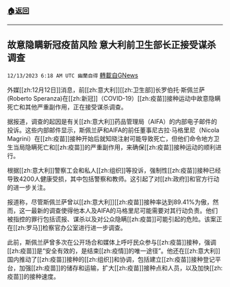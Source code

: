 ###  [:house:返回](README.md)
---


## 故意隐瞒新冠疫苗风险  意大利前卫生部长正接受谋杀调查
`12/13/2023 6:18 AM UTC 幽蘭自得` [轉載自GNews](https://gnews.org/articles/2103324)

         

外媒[[zh:12月12日]]消息，前[[zh:意大利]][[zh:卫生部]]长罗伯托·斯佩兰萨(Roberto Speranza)在[[zh:新冠]]（COVID-19）[[zh:疫苗]]接种运动中故意隐瞒死亡和其他严重副作用，正在接受谋杀调查。

据报道，调查的起因是有关[[zh:意大利]]药品管理局（AIFA）的内部电子邮件的投诉。这些内部邮件显示，斯佩兰萨和AIFA的前任董事尼古拉·马格里尼（Nicola Magrini）在[[zh:疫苗]]接种开始后就知晓注射可能导致死亡，但他们命令地方卫生当局隐瞒死亡和[[zh:疫苗]]的严重副作用，来确保[[zh:疫苗]]接种运动的顺利进行。

根据[[zh:意大利]]警察工会和私人[[zh:组织]]等投诉，强制性[[zh:疫苗]]接种已经导致4200人健康受损，其中包括警察和教师。这引起了对[[zh:政府]]和官方行动的进一步关注。

报道称，尽管斯佩兰萨曾以[[zh:意大利]][[zh:疫苗]]接种率达到89.41%为傲，然而，这一最新的调查使得他本人及AIFA的马格里尼可能需要对其行动负责。他们被指控的罪行包括谎报、谋杀以及对公众隐瞒[[zh:疫苗]]可能引起的危险。该案正在[[zh:罗马]]检察官办公室进行进一步调查。

此前，斯佩兰萨曾多次在公开场合和媒体上呼吁民众参与[[zh:疫苗]]接种，强调[[zh:疫苗]]是“安全有效的，是结束[[zh:疫情]]的唯一途径”。他还在[[zh:意大利]]国内推动了[[zh:疫苗]]接种的[[zh:组织]]和协调，包括建立[[zh:疫苗]]接种登记平台，加强[[zh:疫苗]]的储存和运输，扩大[[zh:疫苗]]接种点和人员，以及加快[[zh:疫苗]]的接种速度。
